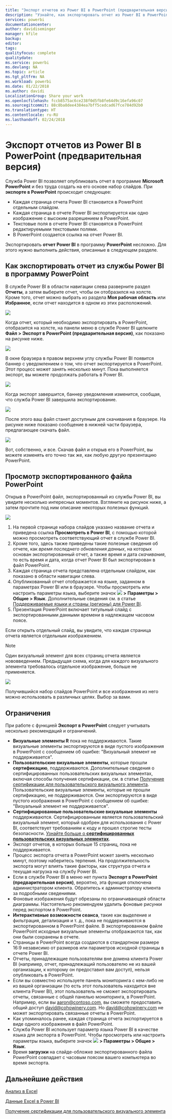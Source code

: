```yaml
---
title: "Экспорт отчетов из Power BI в PowerPoint (предварительная версия)"
description: "Узнайте, как экспортировать отчет из Power BI в PowerPoint."
services: powerbi
documentationcenter: 
author: davidiseminger
manager: kfile
backup: 
editor: 
tags: 
qualityfocus: complete
qualitydate: 
ms.service: powerbi
ms.devlang: NA
ms.topic: article
ms.tgt_pltfrm: NA
ms.workload: powerbi
ms.date: 01/22/2018
ms.author: davidi
LocalizationGroup: Share your work
ms.openlocfilehash: fccb8575ac6ce238f0d5fb8fe64d9c16efa96c07
ms.sourcegitcommit: 88c8ba8dee4384ea7bff5cedcad67fce784d92b0
ms.translationtype: HT
ms.contentlocale: ru-RU
ms.lasthandoff: 02/24/2018
---
```

# <a name="export-reports-from-power-bi-to-powerpoint-preview"></a>Экспорт отчетов из Power BI в PowerPoint (предварительная версия)
Служба Power BI позволяет опубликовать отчет в программе **Microsoft PowerPoint** и без труда создать на его основе набор слайдов. При **экспорте в PowerPoint** происходит следующее:

* Каждая страница отчета Power BI становится в PowerPoint отдельным слайдом.
* Каждая страница в отчете Power BI экспортируется как одно изображение с высоким разрешением в PowerPoint.
* Текстовые поля в отчете Power BI становятся в PowerPoint редактируемыми текстовыми полями.
* В PowerPoint создается ссылка на отчет Power BI.

Экспортировать **отчет Power BI** в программу **PowerPoint** несложно. Для этого нужно выполнить действия, описанные в следующем разделе.

## <a name="how-to-export-your-power-bi-report-to-powerpoint"></a>Как экспортировать отчет из службы Power BI в программу PowerPoint
В службе Power BI в области навигации слева разверните раздел **Отчеты**, а затем выберите отчет, чтобы он отобразился на холсте. Кроме того, отчет можно выбрать из раздела **Моя рабочая область** или **Избранное**, если отчет находится в одном из этих расположений.

![](media/service-publish-to-powerpoint/powerbi_to_powerpoint_0.png)

Когда отчет, который необходимо экспортировать в PowerPoint, отобразится на холсте, на панели меню в службе Power BI щелкните **Файл > Экспорт в PowerPoint (предварительная версия)**, как показано на рисунке ниже.

![](media/service-publish-to-powerpoint/powerbi_to_powerpoint_1.png)

В окне браузера в правом верхнем углу службы Power BI появится баннер с уведомлением о том, что отчет экспортируется в PowerPoint. Этот процесс может занять несколько минут. Пока выполняется экспорт, вы можете продолжать работать в Power BI.

![](media/service-publish-to-powerpoint/powerbi_to_powerpoint_2.png)

Когда экспорт завершится, баннер уведомления изменится, сообщая, что служба Power BI завершила экспортирование.

![](media/service-publish-to-powerpoint/powerbi_to_powerpoint_3.png)

После этого ваш файл станет доступным для скачивания в браузере. На рисунке ниже показано сообщение в нижней части браузера, предлагающее скачать файл.

![](media/service-publish-to-powerpoint/powerbi_to_powerpoint_4.png)

Вот, собственно, и все. Скачав файл и открыв его в PowerPoint, вы можете изменять его точно так же, как любую другую презентацию PowerPoint.

## <a name="checking-out-your-exported-powerpoint-file"></a>Просмотр экспортированного файла PowerPoint
Открыв в PowerPoint файл, экспортированный из службы Power BI, вы увидите несколько интересных моментов. Взгляните на рисунок ниже, а затем прочтите под ним описание некоторых полезных функций.

![](media/service-publish-to-powerpoint/powerbi_to_powerpoint_5.png)

1. На первой странице набора слайдов указано название отчета и приведена ссылка **Просмотреть в Power BI**, с помощью которой можно просмотреть соответствующий отчет в службе Power BI.
2. Кроме того, здесь также приведены такие полезные сведения об отчете, как *время последнего обновления данных*, на которых основан экспортированный отчет, а также время и дата *скачивания*, то есть время и дата, когда отчет Power BI был экспортирован в файл PowerPoint.
3. Каждая страница отчета представлена отдельным слайдом, как показано в области навигации слева.
4. Опубликованный отчет отображается на языке, заданном в параметрах Power BI или в браузере. Чтобы просмотреть или настроить параметры языка, выберите значок ![](media/service-report-subscribe/power-bi-settings-icon.png) **> Параметры > Общие > Язык**. Дополнительные сведения см. в статье [Поддерживаемые языки и страны (регионы) для Power BI](supported-languages-countries-regions.md).
5. Презентация PowerPoint включает титульный слайд с экспортированными данными времени в надлежащем часовом поясе.

Если открыть отдельный слайд, вы увидите, что каждая страница отчета является отдельным изображением.

>[!NOTE]
> Один визуальный элемент для всех страниц отчета является нововведением. Предыдущая схема, когда для каждого визуального элемента требовалось отдельное изображение, больше не применяется. 
 

![](media/service-publish-to-powerpoint/powerbi_to_powerpoint_6.png)

Получившийся набор слайдов PowerPoint и все изображения из него можно использовать в различных целях. Выбор за вами.

## <a name="limitations"></a>Ограничения
При работе с функцией **Экспорт в PowerPoint** следует учитывать несколько рекомендаций и ограничений.

* **Визуальные элементы R** пока не поддерживаются. Такие визуальные элементы экспортируются в виде пустого изображения в PowerPoint с сообщением об ошибке: "Визуальный элемент не поддерживается".
* **Пользовательские визуальные элементы**, которые прошли **сертификацию**, поддерживаются. Дополнительные сведения о сертифицированных пользовательских визуальных элементах, включая способы получения сертификации, см. в статье [Получение сертификации для пользовательского визуального элемента](power-bi-custom-visuals-certified.md). Пользовательские визуальные элементы, которые не прошли сертификацию, не поддерживаются. Они экспортируются в виде пустого изображения в PowerPoint с сообщением об ошибке: "Визуальный элемент не поддерживается".
* **Сертифицированные пользовательские визуальные элементы** поддерживаются. Сертифицированным является пользовательский визуальный элемент, который одобрен для использования с Power BI, соответствует требованиям к коду и прошел строгие тесты безопасности. [Узнайте больше о **сертифицированных пользовательских визуальных элементах**](power-bi-custom-visuals-certified.md).
* Экспорт отчетов, в которых больше 15 страниц, пока не поддерживается.
* Процесс экспорта отчета в PowerPoint может занять несколько минут, поэтому наберитесь терпения. На продолжительность экспорта могут влиять такие факторы, как структура отчета и текущая нагрузка на службу Power BI.
* Если в службе Power BI в меню нет пункта **Экспорт в PowerPoint (предварительная версия)**, вероятно, эта функция отключена администратором клиента. Обратитесь к администратору клиента за подробными сведениями.
* Фоновые изображения будут обрезаны по ограничивающей области диаграммы. Настоятельно рекомендуем удалить фоновые рисунки перед экспортом в PowerPoint.
* **Интерактивные возможности сеанса**, такие как выделение и фильтрация, детализация и т. д., пока не поддерживаются в экспортированном в PowerPoint файле. В экспортированном файле PowerPoint исходные визуальные элементы отображаются так, как они были сохранены в отчете.
* Страницы в PowerPoint всегда создаются в стандартном размере 16:9 независимо от размеров или параметров исходной страницы в отчете Power BI.
* Отчеты, принадлежащие пользователям вне домена клиента Power BI (например, отчет, принадлежащий пользователю не из вашей организации, к которому он предоставил вам доступ), нельзя опубликовать в PowerPoint.
* Если вы совместно используете панель мониторинга с кем-либо не из вашей организации (то есть этот пользователь находится вне клиента Power BI), этот пользователь не сможет экспортировать отчеты, связанные с общей панелью мониторинга, в PowerPoint. Например, если вы aaron@contoso.com, вы сможете предоставить общий доступ david@cohowinery.com. Но david@cohowinery.com не может экспортировать связанные отчеты в PowerPoint.
* Как упоминалось ранее, каждая страница отчета экспортируется в виде одного изображения в файл PowerPoint.
* Служба Power BI использует параметр языка Power BI в качестве языка для экспорта в PowerPoint. Чтобы просмотреть или настроить параметры языка, выберите значок ![](media/service-report-subscribe/power-bi-settings-icon.png) **> Параметры > Общие > Язык**.
* Время **загрузки** на слайде-обложке экспортированного файла PowerPoint совпадает с часовым поясом вашего компьютера во время экспорта.

## <a name="next-steps"></a>Дальнейшие действия
[Анализ в Excel](service-analyze-in-excel.md)

[Данные Excel в Power BI](service-excel-workbook-files.md)

[Получение сертификации для пользовательского визуального элемента](power-bi-custom-visuals-certified.md)


